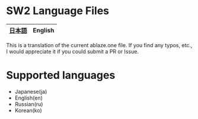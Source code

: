 # SW2 Language Files

<table>
    <thead>
        <tr>
            <th style="text-align:center">
                <a href="README.md">日本語</a>
            </th>
            <th style="text-align:center">
                <a>English</a>
            </th>
        </tr>
    </thead>
</table>

This is a translation of the current ablaze.one file. If you find any typos, etc., I would appreciate it if you could submit a PR or Issue.

# Supported languages

- Japanese(ja)
- English(en)
- Russian(ru)
- Korean(ko)